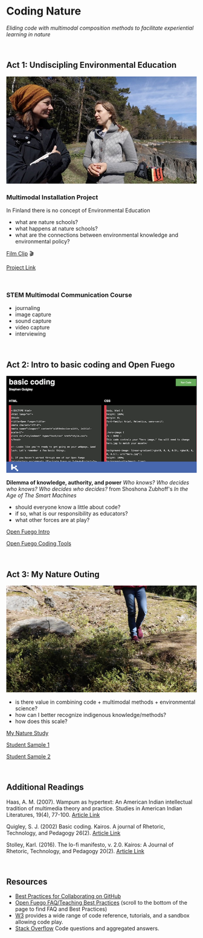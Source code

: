 # Coding Nature

*Eliding code with multimodal composition methods to facilitate experiential learning in nature*<p>&nbsp;</p>

## Act 1: Undiscipling Environmental Education

![Still of interviewer / interviewee from Undisciplining Nature Project](interview.jpg)

### Multimodal Installation Project

In Finland there is no concept of Environmental Education


* what are nature schools?
* what happens at nature schools?
* what are the connections between environmental knowledge and environmental policy?

[Film Clip](https://youtu.be/P0ZLPQHUHEo) :clapper: 

[Project Link](https://sites.pitt.edu/~sjq4/UnDisciplining/) 
<p>&nbsp;</p>

### STEM Multimodal Communication Course

* journaling
* image capture
* sound capture
* video capture
* interviewing<p>&nbsp;</p>


## Act 2: Intro to basic coding and Open Fuego

![Screenshot of code editor](code.png)

**Dilemma  of knowledge, authority, and power** *Who knows? Who decides who knows? Who decides who decides?* from Shoshona Zubhoff's *In the Age of The Smart Machines*

* should everyone know a little about code?
* if so, what is our responsibility  as educators?
* what other forces are at play? 


[Open Fuego Intro](https://sjquigley.github.io/Open-Fuego-Presentation/)

[Open Fuego Coding Tools](https://open-fuego.github.io/Open-Fuego-Coding-Tools/)<p>&nbsp;</p>


## Act 3: My Nature Outing

![Child walking through the woods](naturewalk.jpg)

* is there value in combining code + multimodal methods + environmental science?
* how can I better recognize indigenous  knowledge/methods?
* how does this scale?


[My Nature Study](https://sites.pitt.edu/~sjq4/)

[Student Sample 1](https://sjquigley.github.io/My-Nature-Outing-Sample-Student-1/)

[Student Sample 2](https://sjquigley.github.io/My-Nature-Outing-Sample-Student-2/)

<p>&nbsp;</p>

## Additional Readings

Haas, A. M. (2007). Wampum as hypertext: An American Indian intellectual tradition of multimedia theory and practice. Studies in American Indian Literatures, 19(4), 77-100.
[Article Link](https://muse.jhu.edu/article/235980/pdf?casa_token=W-stWt_zlw0AAAAA:CZxAmH_UXmo1CdbpJr3447_hix9HWZdIK3wjEIRHh13L5GX0WT7wgS-_Y3TcLhwqHuhX7-AqL6o)

Quigley, S. J. (2002) Basic coding. Kairos. A journal of Rhetoric, Technology, and Pedagogy 26(2). [Article Link](https://kairos.technorhetoric.net/26.2/disputatio/quigley/index.html)

Stolley, Karl. (2016). The lo-fi manifesto, v. 2.0. Kairos: A Journal of Rhetoric, Technology, and Pedagogy 20(2).
[Article Link](https://kairos.technorhetoric.net/20.2/inventio/stolley/)

<p>&nbsp;</p>

## Resources
- [Best Practices for Collaborating on GitHub](https://github.com/sjquigley/GitHub-in-the-Tech-Comm-Classroom)
- [Open Fuego FAQ/Teaching Best Practices](https://open-fuego.github.io/Open-Fuego-Coding-Tools/) (scroll to the bottom of the page to find FAQ and Best Practices)
- [W3](https://www.w3schools.com) provides a wide range of code reference, tutorials, and a sandbox allowing code play.
- [Stack Overflow](https://stackoverflow.com) Code questions and aggregated answers.




